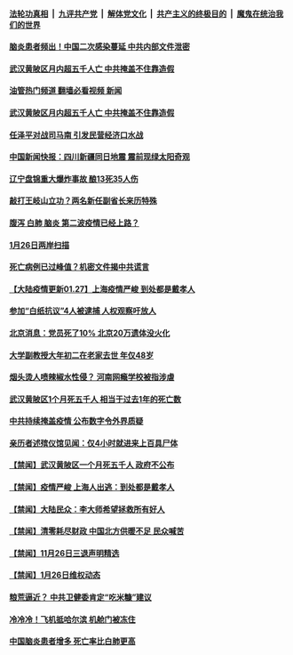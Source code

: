 ####  [法轮功真相](../../../../basic/blob/master/README.md?t=01271612) &nbsp;|&nbsp; [九评共产党](../../../../9ping.md/blob/master/README.md?t=01271612) &nbsp;|&nbsp; [解体党文化](../../../../jtdwh.md/blob/master/README.md?t=01271612)  &nbsp;|&nbsp; [共产主义的终极目的](../../../../gczydzjmd.md/blob/master/README.md?t=01271612) &nbsp;|&nbsp; [魔鬼在统治我们的世界](../../../../mgztzwmdsj.md/blob/master/README.md?t=01271612) 


#### [脑炎患者频出！中国二次感染蔓延 中共内部文件泄密](../pages/prog204/a103635910.md?t=01271612) 

#### [武汉黄陂区月内超五千人亡 中共掩盖不住靠造假](../pages/prog204/a103635909.md?t=01271612) 
#### [油管热门频道 翻墙必看视频 新闻](http://129.146.143.75:81/youtube.html?01271612)
#### [武汉黄陂区月内超五千人亡 中共掩盖不住靠造假](../pages/prog204/a103635909.md?t=01271612) 

#### [任泽平对战司马南 引发民营经济口水战](../pages/prog204/a103635912.md?t=01271612) 

#### [中国新闻快报：四川新疆同日地震 震前现绿太阳奇观](../pages/prog204/a103635908.md?t=01271612) 

#### [辽宁盘锦重大爆炸事故 酿13死35人伤](../pages/prog204/a103635900.md?t=01271612) 

#### [敲打王岐山立功？两名新任副省长来历特殊](../pages/prog204/a103635859.md?t=01271612) 


#### [腹泻 白肺 脑炎 第二波疫情已经上路？](../pages/prog204/a103635782.md?t=01271612) 

#### [1月26日两岸扫描](../pages/prog204/a103635786.md?t=01271612) 

#### [死亡病例已过峰值？机密文件揭中共谎言](../pages/prog204/a103635781.md?t=01271612) 

#### [【大陆疫情更新01.27】上海疫情严峻 到处都是戴孝人](../pages/prog204/a103622164.md?t=01271612) 

#### [参加“白纸抗议”4人被逮捕 人权观察吁放人](../pages/prog204/a103635703.md?t=01271612) 

#### [北京消息：党员死了10% 北京20万遗体没火化](../pages/prog204/a103635691.md?t=01271612) 

#### [大学副教授大年初二在老家去世 年仅48岁](../pages/prog204/a103635687.md?t=01271612) 


#### [烟头烫人喷辣椒水性侵？ 河南网瘾学校被指涉虐](../pages/prog204/a103635636.md?t=01271612) 

#### [武汉黄陂区1个月死五千人 相当于过去1年的死亡数](../pages/prog204/a103635622.md?t=01271612) 

#### [中共持续掩盖疫情 公布数字令外界质疑](../pages/prog204/a103635593.md?t=01271612) 

#### [亲历者述殡仪馆见闻：仅4小时就进来上百具尸体](../pages/prog204/a103635573.md?t=01271612) 

#### [【禁闻】武汉黄陂区一个月死五千人 政府不公布](../pages/prog204/a103635514.md?t=01271612) 

#### [【禁闻】疫情严峻 上海人出逃：到处都是戴孝人](../pages/prog204/a103635519.md?t=01271612) 

#### [【禁闻】大陆民众：李大师希望拯救所有好人](../pages/prog204/a103635517.md?t=01271612) 

#### [【禁闻】清零耗尽财政 中国北方供暖不足 民众喊苦](../pages/prog204/a103635528.md?t=01271612) 

#### [【禁闻】11月26日三退声明精选](../pages/prog204/a103635515.md?t=01271612) 

#### [【禁闻】1月26日维权动态](../pages/prog204/a103635513.md?t=01271612) 

#### [粮荒逼近？ 中共卫健委肯定“吃米糠”建议](../pages/prog204/a103635491.md?t=01271612) 

#### [冷冷冷！飞机抵哈尔滨 机舱门被冻住](../pages/prog204/a103635476.md?t=01271612) 

#### [中国脑炎患者增多 死亡率比白肺更高](../pages/prog204/a103635368.md?t=01271612) 

<img src='http://gfw-breaker.win/goodnews/indexes/prog204.md' width='0px' height='0px'/>
